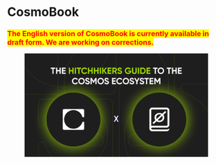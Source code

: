 # CosmoBook

### <mark style="color:red;">**The English version of CosmoBook is currently available in draft form. We are working on corrections.**</mark>

<figure><img src=".gitbook/assets/Frame 1452.png" alt=""><figcaption></figcaption></figure>
